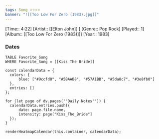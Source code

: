 ```yaml
---
tags: Song ⭐⭐⭐⭐ 
banner: "![[Too Low For Zero (1983).jpg]]"
---
```

[Time:: 4:22]
[Artist:: [[Elton John]] ]
[Genre:: Pop Rock]
[Played:: 1]
[Album:: [[Too Low For Zero (1983)]]]
[Year:: 1983]
### Dates
````dataview
TABLE Favorite_Song
WHERE Favorite_Song = [[Kiss The Bride]]
````
  ```dataviewjs
const calendarData = { 
	colors: { 
		blue: ["#9ccfd8", "#5BAAB8", "#57A1BB", "#5da8c7", "#3e8fb0"] 
	}, 
	entries: [] 
}; 

for (let page of dv.pages('"Daily Notes"')) { 
	calendarData.entries.push({ 
		date: page.file.name, 
		intensity: page["Kiss_The_Bride"]
	}); 
} 

renderHeatmapCalendar(this.container, calendarData);
```

